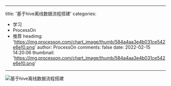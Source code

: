 
---
title: '基于hive离线数据流程搭建'
categories: 
 - 学习
 - ProcessOn
 - 推荐
headimg: 'https://img.processon.com/chart_image/thumb/584a4aa3e4b031ce542e6e10.png'
author: ProcessOn
comments: false
date: 2022-02-15 14:20:06
thumbnail: 'https://img.processon.com/chart_image/thumb/584a4aa3e4b031ce542e6e10.png'
---

<div>   
<img class="thumb" alt="基于hive离线数据流程搭建" src="https://img.processon.com/chart_image/thumb/584a4aa3e4b031ce542e6e10.png" referrerpolicy="no-referrer">
<p></p>  
</div>
            